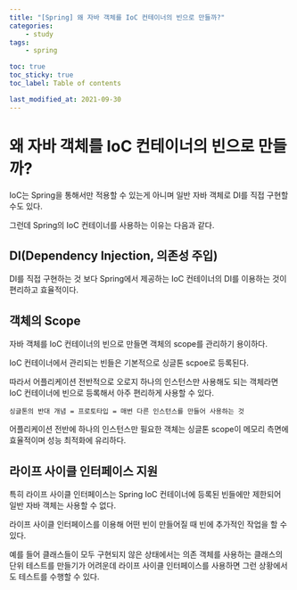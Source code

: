 ```yaml
---
title: "[Spring] 왜 자바 객체를 IoC 컨테이너의 빈으로 만들까?"
categories:
    - study
tags:
    - spring

toc: true
toc_sticky: true
toc_label: Table of contents

last_modified_at: 2021-09-30
---
```


# **왜 자바 객체를 IoC 컨테이너의 빈으로 만들까?**
IoC는 Spring을 통해서만 적용할 수 있는게 아니며 일반 자바 객체로 DI를 직접 구현할 수도 있다.

그런데 Spring의 IoC 컨테이너를 사용하는 이유는 다음과 같다.


## **DI(Dependency Injection, 의존성 주입)**
DI를 직접 구현하는 것 보다 Spring에서 제공하는 IoC 컨테이너의 DI를 이용하는 것이 편리하고 효율적이다.


## **객체의 Scope**
자바 객체를 IoC 컨테이너의 빈으로 만들면 객체의 scope를 관리하기 용이하다.

IoC 컨테이너에서 관리되는 빈들은 기본적으로 싱글톤 scpoe로 등록된다.

따라서 어플리케이션 전반적으로 오로지 하나의 인스턴스만 사용해도 되는 객체라면 IoC 컨테이너에 빈으로 등록해서 아주 편리하게 사용할 수 있다.

    싱글톤의 반대 개념 = 프로토타입 = 매번 다른 인스턴스를 만들어 사용하는 것

어플리케이션 전반에 하나의 인스턴스만 필요한 객체는 싱글톤 scope이 메모리 측면에 효율적이며 성능 최적화에 유리하다.


## **라이프 사이클 인터페이스 지원**
특히 라이프 사이클 인터페이스는 Spring IoC 컨테이너에 등록된 빈들에만 제한되어 일반 자바 객체는 사용할 수 없다.

라이프 사이클 인터페이스를 이용해 어떤 빈이 만들어질 때 빈에 추가적인 작업을 할 수 있다.

예를 들어 클래스들이 모두 구현되지 않은 상태에서는 의존 객체를 사용하는 클래스의 단위 테스트를 만들기가 어려운데 라이프 사이클 인터페이스를 사용하면 그런 상황에서도 테스트를 수행할 수 있다.